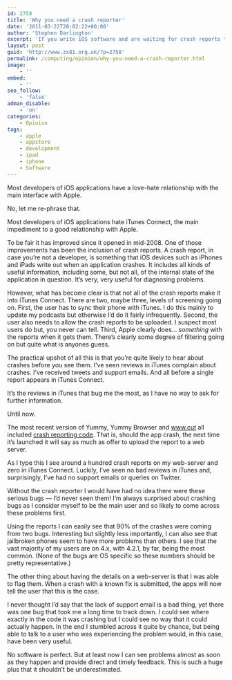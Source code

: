 ```yaml
---
id: 2758
title: 'Why you need a crash reporter'
date: '2011-03-22T20:02:22+00:00'
author: 'Stephen Darlington'
excerpt: 'If you write iOS software and are waiting for crash reports to be delivered to iTunes Connect, you''re doing it wrong.'
layout: post
guid: 'http://www.zx81.org.uk/?p=2758'
permalink: /computing/opinion/why-you-need-a-crash-reporter.html
image:
    - ''
embed:
    - ''
seo_follow:
    - 'false'
adman_disable:
    - 'on'
categories:
    - Opinion
tags:
    - apple
    - appstore
    - development
    - ipad
    - iphone
    - Software
---
```


Most developers of iOS applications have a love-hate relationship with the main interface with Apple.

No, let me re-phrase that.

Most developers of iOS applications hate iTunes Connect, the main impediment to a good relationship with Apple.

To be fair it has improved since it opened in mid-2008. One of those improvements has been the inclusion of crash reports. A crash report, in case you’re not a developer, is something that iOS devices such as iPhones and iPads write out when an application crashes. It includes all kinds of useful information, including some, but not all, of the internal state of the application in question. It’s very, very useful for diagnosing problems.

However, what has become clear is that not all of the crash reports make it into iTunes Connect. There are two, maybe three, levels of screening going on. First, the user has to sync their phone with iTunes. I do this mainly to update my podcasts but otherwise I’d do it fairly infrequently. Second, the user also needs to allow the crash reports to be uploaded. I suspect most users do but, you never can tell. Third, Apple clearly does… *something* with the reports when it gets them. There’s clearly some degree of filtering going on but quite what is anyones guess.

The practical upshot of all this is that you’re quite likely to hear about crashes before you see them. I’ve seen reviews in iTunes complain about crashes. I’ve received tweets and support emails. And all before a single report appears in iTunes Connect.

It’s the reviews in iTunes that bug me the most, as I have no way to ask for further information.

Until now.

The most recent version of Yummy, Yummy Browser and www.cut all included [crash reporting code](https://github.com/TheRealKerni/QuincyKit). That is, should the app crash, the next time it’s launched it will say as much as offer to upload the report to a web server.

As I type this I see around a hundred crash reports on my web-server and zero in iTunes Connect. Luckily, I’ve seen no bad reviews in iTunes and, surprisingly, I’ve had no support emails or queries on Twitter.

Without the crash reporter I would have had no idea there were these serious bugs — I’d never seen them! I’m always surprised about crashing bugs as I consider myself to be the main user and so likely to come across these problems first.

Using the reports I can easily see that 90% of the crashes were coming from two bugs. Interesting but slightly less importantly, I can also see that jailbroken phones seem to have more problems than others. I see that the vast majority of my users are on 4.x, with 4.2.1, by far, being the most common. (None of the bugs are OS specific so these numbers should be pretty representative.)

The other thing about having the details on a web-server is that I was able to flag them. When a crash with a known fix is submitted, the apps will now tell the user that this is the case.

I never thought I’d say that the lack of support email is a bad thing, yet there was one bug that took me a long time to track down. I could see where exactly in the code it was crashing but I could see no way that it could actually happen. In the end I stumbled across it quite by chance, but being able to talk to a user who was experiencing the problem would, in this case, have been very useful.

No software is perfect. But at least now I can see problems almost as soon as they happen and provide direct and timely feedback. This is such a huge plus that it shouldn’t be underestimated.